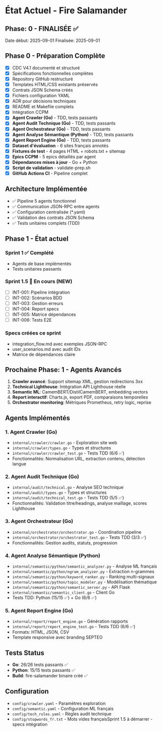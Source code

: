 # État Actuel - Fire Salamander

## Phase: 0 - FINALISÉE ✅
Date début: 2025-09-01
Finalisée: 2025-09-01

## Phase 0 - Préparation Complète
- [x] CDC V4.1 documenté et structuré
- [x] Spécifications fonctionnelles complètes
- [x] Repository GitHub restructuré
- [x] Templates HTML/CSS existants préservés
- [x] Contrats JSON Schema créés
- [x] Fichiers configuration YAML
- [x] ADR pour décisions techniques
- [x] README et Makefile complets
- [x] Intégration CCPM
- [x] **Agent Crawler (Go)** - TDD, tests passants
- [x] **Agent Audit Technique (Go)** - TDD, tests passants
- [x] **Agent Orchestrateur (Go)** - TDD, tests passants
- [x] **Agent Analyse Sémantique (Python)** - TDD, tests passants
- [x] **Agent Report Engine (Go)** - TDD, tests passants
- [x] **Dataset d'évaluation** - 6 sites français annotés
- [x] **Fixtures de test** - 4 pages HTML + robots.txt + sitemap
- [x] **Epics CCPM** - 5 epics détaillés par agent
- [x] **Dépendances mises à jour** - Go + Python
- [x] **Script de validation** - validate-prep.sh
- [x] **GitHub Actions CI** - Pipeline complet

## Architecture Implémentée
- ✅ Pipeline 5 agents fonctionnel
- ✅ Communication JSON-RPC entre agents
- ✅ Configuration centralisée (*.yaml)
- ✅ Validation des contrats JSON Schema
- ✅ Tests unitaires complets (TDD)

## Phase 1 - État actuel
### Sprint 1 ✅ Complété
- Agents de base implémentés
- Tests unitaires passants

### Sprint 1.5 🔄 En cours (NEW)
- [ ] INT-001: Pipeline intégration
- [ ] INT-002: Scénarios BDD
- [ ] INT-003: Gestion erreurs
- [ ] INT-004: Report specs
- [ ] INT-005: Matrice dépendances
- [ ] INT-006: Tests E2E

### Specs créées ce sprint
- integration_flow.md avec exemples JSON-RPC
- user_scenarios.md avec audit IDs
- Matrice de dépendances claire

## Prochaine Phase: 1 - Agents Avancés
1. **Crawler avancé**: Support sitemap XML, gestion redirections 3xx
2. **Technical Lighthouse**: Intégration API Lighthouse réelle
3. **Semantic ML**: CamemBERT/DistilCamemBERT, embedding vectors
4. **Report interactif**: Charts.js, export PDF, comparaisons temporelles
5. **Orchestrator monitoring**: Métriques Prometheus, retry logic, reprise

## Agents Implémentés

### 1. Agent Crawler (Go)
- `internal/crawler/crawler.go` - Exploration site web
- `internal/crawler/types.go` - Types et structures
- `internal/crawler/crawler_test.go` - Tests TDD (6/6 ✅)
- Fonctionnalités: Normalisation URL, extraction contenu, détection langue

### 2. Agent Audit Technique (Go)  
- `internal/audit/technical.go` - Analyse SEO technique
- `internal/audit/types.go` - Types et structures
- `internal/audit/technical_test.go` - Tests TDD (5/5 ✅)
- Fonctionnalités: Validation titre/headings, analyse maillage, scores Lighthouse

### 3. Agent Orchestrateur (Go)
- `internal/orchestrator/orchestrator.go` - Coordination pipeline
- `internal/orchestrator/orchestrator_test.go` - Tests TDD (3/3 ✅)
- Fonctionnalités: Gestion audits, statuts, progression

### 4. Agent Analyse Sémantique (Python)
- `internal/semantic/python/semantic_analyzer.py` - Analyse ML français
- `internal/semantic/python/ngram_analyzer.py` - Extraction n-grammes
- `internal/semantic/python/keyword_ranker.py` - Ranking multi-signaux
- `internal/semantic/python/topic_modeler.py` - Modélisation thématique
- `internal/semantic/python/semantic_server.py` - API Flask
- `internal/semantic/semantic_client.go` - Client Go
- Tests TDD: Python (15/15 ✅) + Go (6/6 ✅)

### 5. Agent Report Engine (Go)
- `internal/report/report_engine.go` - Génération rapports
- `internal/report/report_engine_test.go` - Tests TDD (6/6 ✅)
- Formats: HTML, JSON, CSV
- Template responsive avec branding SEPTEO

## Tests Status
- **Go**: 26/26 tests passants ✅
- **Python**: 15/15 tests passants ✅
- **Build**: fire-salamander binaire créé ✅

## Configuration
- `config/crawler.yaml` - Paramètres exploration
- `config/semantic.yaml` - Configuration ML français  
- `config/tech_rules.yaml` - Règles audit technique
- `config/stopwords_fr.txt` - Mots vides françaisSprint 1.5 à démarrer - specs intégration

